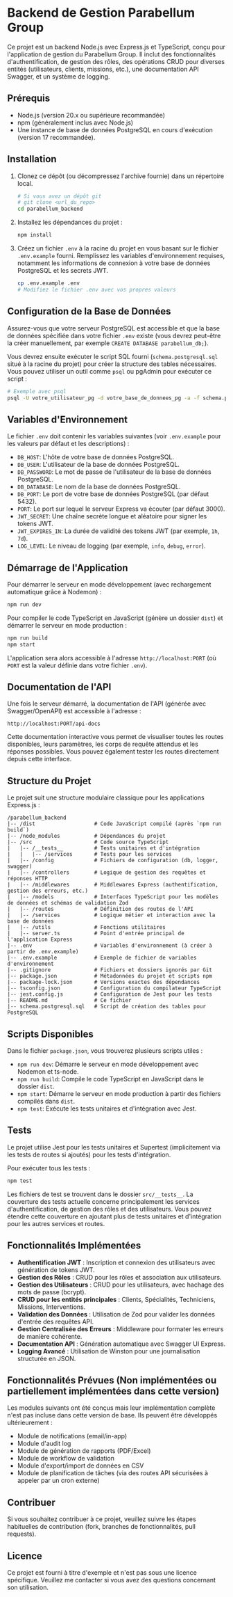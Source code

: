 # Backend de Gestion Parabellum Group

Ce projet est un backend Node.js avec Express.js et TypeScript, conçu pour l'application de gestion du Parabellum Group. Il inclut des fonctionnalités d'authentification, de gestion des rôles, des opérations CRUD pour diverses entités (utilisateurs, clients, missions, etc.), une documentation API Swagger, et un système de logging.

## Prérequis

- Node.js (version 20.x ou supérieure recommandée)
- npm (généralement inclus avec Node.js)
- Une instance de base de données PostgreSQL en cours d'exécution (version 17 recommandée).

## Installation

1.  Clonez ce dépôt (ou décompressez l'archive fournie) dans un répertoire local.
    ```bash
    # Si vous avez un dépôt git
    # git clone <url_du_repo>
    cd parabellum_backend
    ```
2.  Installez les dépendances du projet :
    ```bash
    npm install
    ```
3.  Créez un fichier `.env` à la racine du projet en vous basant sur le fichier `.env.example` fourni. Remplissez les variables d'environnement requises, notamment les informations de connexion à votre base de données PostgreSQL et les secrets JWT.
    ```bash
    cp .env.example .env
    # Modifiez le fichier .env avec vos propres valeurs
    ```

## Configuration de la Base de Données

Assurez-vous que votre serveur PostgreSQL est accessible et que la base de données spécifiée dans votre fichier `.env` existe (vous devrez peut-être la créer manuellement, par exemple `CREATE DATABASE parabellum_db;`). 

Vous devrez ensuite exécuter le script SQL fourni (`schema.postgresql.sql` situé à la racine du projet) pour créer la structure des tables nécessaires. Vous pouvez utiliser un outil comme `psql` ou pgAdmin pour exécuter ce script :

```bash
# Exemple avec psql
psql -U votre_utilisateur_pg -d votre_base_de_donnees_pg -a -f schema.postgresql.sql
```

## Variables d'Environnement

Le fichier `.env` doit contenir les variables suivantes (voir `.env.example` pour les valeurs par défaut et les descriptions) :

- `DB_HOST`: L'hôte de votre base de données PostgreSQL.
- `DB_USER`: L'utilisateur de la base de données PostgreSQL.
- `DB_PASSWORD`: Le mot de passe de l'utilisateur de la base de données PostgreSQL.
- `DB_DATABASE`: Le nom de la base de données PostgreSQL.
- `DB_PORT`: Le port de votre base de données PostgreSQL (par défaut 5432).
- `PORT`: Le port sur lequel le serveur Express va écouter (par défaut 3000).
- `JWT_SECRET`: Une chaîne secrète longue et aléatoire pour signer les tokens JWT.
- `JWT_EXPIRES_IN`: La durée de validité des tokens JWT (par exemple, `1h`, `7d`).
- `LOG_LEVEL`: Le niveau de logging (par exemple, `info`, `debug`, `error`).

## Démarrage de l'Application

Pour démarrer le serveur en mode développement (avec rechargement automatique grâce à Nodemon) :

```bash
npm run dev
```

Pour compiler le code TypeScript en JavaScript (génère un dossier `dist`) et démarrer le serveur en mode production :

```bash
npm run build
npm start
```

L'application sera alors accessible à l'adresse `http://localhost:PORT` (où `PORT` est la valeur définie dans votre fichier `.env`).

## Documentation de l'API

Une fois le serveur démarré, la documentation de l'API (générée avec Swagger/OpenAPI) est accessible à l'adresse :

`http://localhost:PORT/api-docs`

Cette documentation interactive vous permet de visualiser toutes les routes disponibles, leurs paramètres, les corps de requête attendus et les réponses possibles. Vous pouvez également tester les routes directement depuis cette interface.

## Structure du Projet

Le projet suit une structure modulaire classique pour les applications Express.js :

```
/parabellum_backend
|-- /dist                   # Code JavaScript compilé (après `npm run build`)
|-- /node_modules           # Dépendances du projet
|-- /src                    # Code source TypeScript
|   |-- /__tests__          # Tests unitaires et d'intégration
|   |   |-- /services       # Tests pour les services
|   |-- /config             # Fichiers de configuration (db, logger, swagger)
|   |-- /controllers        # Logique de gestion des requêtes et réponses HTTP
|   |-- /middlewares        # Middlewares Express (authentification, gestion des erreurs, etc.)
|   |-- /models             # Interfaces TypeScript pour les modèles de données et schémas de validation Zod
|   |-- /routes             # Définition des routes de l'API
|   |-- /services           # Logique métier et interaction avec la base de données
|   |-- /utils              # Fonctions utilitaires
|   |-- server.ts           # Point d'entrée principal de l'application Express
|-- .env                    # Variables d'environnement (à créer à partir de .env.example)
|-- .env.example            # Exemple de fichier de variables d'environnement
|-- .gitignore              # Fichiers et dossiers ignorés par Git
|-- package.json            # Métadonnées du projet et scripts npm
|-- package-lock.json       # Versions exactes des dépendances
|-- tsconfig.json           # Configuration du compilateur TypeScript
|-- jest.config.js          # Configuration de Jest pour les tests
|-- README.md               # Ce fichier
|-- schema.postgresql.sql   # Script de création des tables pour PostgreSQL
```

## Scripts Disponibles

Dans le fichier `package.json`, vous trouverez plusieurs scripts utiles :

- `npm run dev`: Démarre le serveur en mode développement avec Nodemon et ts-node.
- `npm run build`: Compile le code TypeScript en JavaScript dans le dossier `dist`.
- `npm start`: Démarre le serveur en mode production à partir des fichiers compilés dans `dist`.
- `npm test`: Exécute les tests unitaires et d'intégration avec Jest.

## Tests

Le projet utilise Jest pour les tests unitaires et Supertest (implicitement via les tests de routes si ajoutés) pour les tests d'intégration.

Pour exécuter tous les tests :

```bash
npm test
```

Les fichiers de test se trouvent dans le dossier `src/__tests__`. La couverture des tests actuelle concerne principalement les services d'authentification, de gestion des rôles et des utilisateurs. Vous pouvez étendre cette couverture en ajoutant plus de tests unitaires et d'intégration pour les autres services et routes.

## Fonctionnalités Implémentées

- **Authentification JWT** : Inscription et connexion des utilisateurs avec génération de tokens JWT.
- **Gestion des Rôles** : CRUD pour les rôles et association aux utilisateurs.
- **Gestion des Utilisateurs** : CRUD pour les utilisateurs, avec hachage des mots de passe (bcrypt).
- **CRUD pour les entités principales** : Clients, Spécialités, Techniciens, Missions, Interventions.
- **Validation des Données** : Utilisation de Zod pour valider les données d'entrée des requêtes API.
- **Gestion Centralisée des Erreurs** : Middleware pour formater les erreurs de manière cohérente.
- **Documentation API** : Génération automatique avec Swagger UI Express.
- **Logging Avancé** : Utilisation de Winston pour une journalisation structurée en JSON.

## Fonctionnalités Prévues (Non implémentées ou partiellement implémentées dans cette version)

Les modules suivants ont été conçus mais leur implémentation complète n'est pas incluse dans cette version de base. Ils peuvent être développés ultérieurement :

- Module de notifications (email/in-app)
- Module d'audit log
- Module de génération de rapports (PDF/Excel)
- Module de workflow de validation
- Module d'export/import de données en CSV
- Module de planification de tâches (via des routes API sécurisées à appeler par un cron externe)

## Contribuer

Si vous souhaitez contribuer à ce projet, veuillez suivre les étapes habituelles de contribution (fork, branches de fonctionnalités, pull requests).

## Licence

Ce projet est fourni à titre d'exemple et n'est pas sous une licence spécifique. Veuillez me contacter si vous avez des questions concernant son utilisation.

